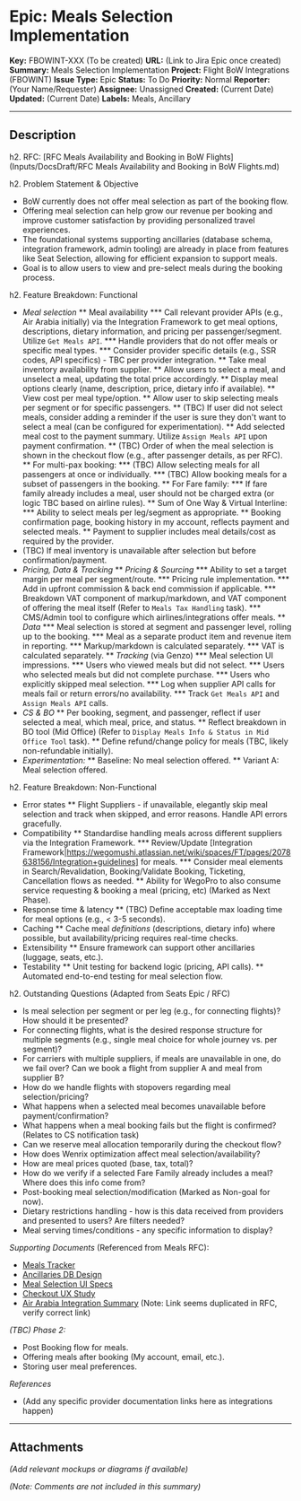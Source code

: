 # Epic: Meals Selection Implementation

**Key:** FBOWINT-XXX (To be created)
**URL:** (Link to Jira Epic once created)
**Summary:** Meals Selection Implementation
**Project:** Flight BoW Integrations (FBOWINT)
**Issue Type:** Epic
**Status:** To Do
**Priority:** Normal
**Reporter:** (Your Name/Requester)
**Assignee:** Unassigned
**Created:** (Current Date)
**Updated:** (Current Date)
**Labels:** Meals, Ancillary

---

## Description

h2. RFC: [RFC Meals Availability and Booking in BoW Flights](Inputs/DocsDraft/RFC Meals Availability and Booking in BoW Flights.md) 

h2. Problem Statement & Objective

* BoW currently does not offer meal selection as part of the booking flow.
* Offering meal selection can help grow our revenue per booking and improve customer satisfaction by providing personalized travel experiences.
* The foundational systems supporting ancillaries (database schema, integration framework, admin tooling) are already in place from features like Seat Selection, allowing for efficient expansion to support meals.
* Goal is to allow users to view and pre-select meals during the booking process.

h2. Feature Breakdown: Functional

* *Meal selection*
** Meal availability
*** Call relevant provider APIs (e.g., Air Arabia initially) via the Integration Framework to get meal options, descriptions, dietary information, and pricing per passenger/segment. Utilize `Get Meals API`.
*** Handle providers that do not offer meals or specific meal types.
*** Consider provider specific details (e.g., SSR codes, API specifics) - TBC per provider integration.
** Take meal inventory availability from supplier.
** Allow users to select a meal, and unselect a meal, updating the total price accordingly.
** Display meal options clearly (name, description, price, dietary info if available).
** View cost per meal type/option.
** Allow user to skip selecting meals per segment or for specific passengers.
** (TBC) If user did not select meals, consider adding a reminder if the user is sure they don't want to select a meal (can be configured for experimentation).
** Add selected meal cost to the payment summary. Utilize `Assign Meals API` upon payment confirmation.
** (TBC) Order of when the meal selection is shown in the checkout flow (e.g., after passenger details, as per RFC).
** For multi-pax booking:
*** (TBC) Allow selecting meals for all passengers at once or individually.
*** (TBC) Allow booking meals for a subset of passengers in the booking.
** For Fare family:
*** If fare family already includes a meal, user should not be charged extra (or logic TBC based on airline rules).
** Sum of One Way & Virtual Interline:
*** Ability to select meals per leg/segment as appropriate.
** Booking confirmation page, booking history in my account, reflects payment and selected meals.
** Payment to supplier includes meal details/cost as required by the provider.
* (TBC) If meal inventory is unavailable after selection but before confirmation/payment.
* *Pricing, Data & Tracking*
** *Pricing & Sourcing*
*** Ability to set a target margin per meal per segment/route.
*** Pricing rule implementation.
*** Add in upfront commission & back end commission if applicable.
*** Breakdown VAT component of markup/markdown, and VAT component of offering the meal itself (Refer to `Meals Tax Handling` task).
*** CMS/Admin tool to configure which airlines/integrations offer meals.
** *Data*
*** Meal selection is stored at segment and passenger level, rolling up to the booking.
*** Meal as a separate product item and revenue item in reporting.
*** Markup/markdown is calculated separately.
*** VAT is calculated separately.
** *Tracking* (via Genzo)
*** Meal selection UI impressions.
*** Users who viewed meals but did not select.
*** Users who selected meals but did not complete purchase.
*** Users who explicitly skipped meal selection.
*** Log when supplier API calls for meals fail or return errors/no availability.
*** Track `Get Meals API` and `Assign Meals API` calls.
* *CS & BO*
** Per booking, segment, and passenger, reflect if user selected a meal, which meal, price, and status.
** Reflect breakdown in BO tool (Mid Office) (Refer to `Display Meals Info & Status in Mid Office Tool` task).
** Define refund/change policy for meals (TBC, likely non-refundable initially).
* *Experimentation:*
** Baseline: No meal selection offered.
** Variant A: Meal selection offered.

h2. Feature Breakdown: Non-Functional

* Error states
** Flight Suppliers - if unavailable, elegantly skip meal selection and track when skipped, and error reasons. Handle API errors gracefully.
* Compatibility
** Standardise handling meals across different suppliers via the Integration Framework.
*** Review/Update [Integration Framework|https://wegomushi.atlassian.net/wiki/spaces/FT/pages/2078638156/Integration+guidelines] for meals.
*** Consider meal elements in Search/Revalidation, Booking/Validate Booking, Ticketing, Cancellation flows as needed.
** Ability for WegoPro to also consume service requesting & booking a meal (pricing, etc) (Marked as Next Phase).
* Response time & latency
** (TBC) Define acceptable max loading time for meal options (e.g., < 3-5 seconds).
* Caching
** Cache meal *definitions* (descriptions, dietary info) where possible, but availability/pricing requires real-time checks.
* Extensibility
** Ensure framework can support other ancillaries (luggage, seats, etc.).
* Testability
** Unit testing for backend logic (pricing, API calls).
** Automated end-to-end testing for meal selection flow.

h2. Outstanding Questions (Adapted from Seats Epic / RFC)

* Is meal selection per segment or per leg (e.g., for connecting flights)? How should it be presented?
* For connecting flights, what is the desired response structure for multiple segments (e.g., single meal choice for whole journey vs. per segment)?
* For carriers with multiple suppliers, if meals are unavailable in one, do we fail over? Can we book a flight from supplier A and meal from supplier B?
* How do we handle flights with stopovers regarding meal selection/pricing?
* What happens when a selected meal becomes unavailable before payment/confirmation?
* What happens when a meal booking fails but the flight is confirmed? (Relates to CS notification task)
* Can we reserve meal allocation temporarily during the checkout flow?
* How does Wenrix optimization affect meal selection/availability?
* How are meal prices quoted (base, tax, total)?
* How do we verify if a selected Fare Family already includes a meal? Where does this info come from?
* Post-booking meal selection/modification (Marked as Non-goal for now).
* Dietary restrictions handling - how is this data received from providers and presented to users? Are filters needed?
* Meal serving times/conditions - any specific information to display?

*Supporting Documents* (Referenced from Meals RFC):

* [Meals Tracker](https://docs.google.com/spreadsheets/d/1fuMakeh0Q_iKBIg-jGuqxUoqq3RkfWmnq5_KkCDttSo)
* [Ancillaries DB Design](https://wegomushi.atlassian.net/wiki/spaces/FT/pages/3085074682/Ancillaries+DB+Design)
* [Meal Selection UI Specs](https://wegomushi.atlassian.net/wiki/spaces/FT/pages/2892202115/Addons+Meal+Selection)
* [Checkout UX Study](https://wegomushi.atlassian.net/wiki/spaces/URT/pages/2282487835/FBOW+Check+Out+Flow+Meals+Selection)
* [Air Arabia Integration Summary](https://wegomushi.atlassian.net/wiki/spaces/FT/pages/2892202115/Addons+Meal+Selection) (Note: Link seems duplicated in RFC, verify correct link)

*(TBC) Phase 2:*

* Post Booking flow for meals.
* Offering meals after booking (My account, email, etc.).
* Storing user meal preferences.

*References*
* (Add any specific provider documentation links here as integrations happen)

---

## Attachments
*(Add relevant mockups or diagrams if available)*

*(Note: Comments are not included in this summary)* 